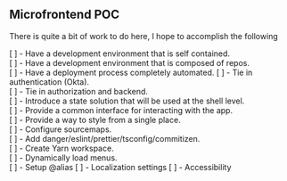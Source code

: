 ## Microfrontend POC

There is quite a bit of work to do here, I hope to accomplish the following

[ ] - Have a development environment that is self contained.  
[ ] - Have a development environment that is composed of repos.  
[ ] - Have a deployment process completely automated.
[ ] - Tie in authentication (Okta).  
[ ] - Tie in authorization and backend.  
[ ] - Introduce a state solution that will be used at the shell level.  
[ ] - Provide a common interface for interacting with the app.  
[ ] - Provide a way to style from a single place.  
[ ] - Configure sourcemaps.  
[ ] - Add danger/eslint/prettier/tsconfig/commitizen.  
[ ] - Create Yarn workspace.  
[ ] - Dynamically load menus.  
[ ] - Setup @alias
[ ] - Localization settings
[ ] - Accessibility
